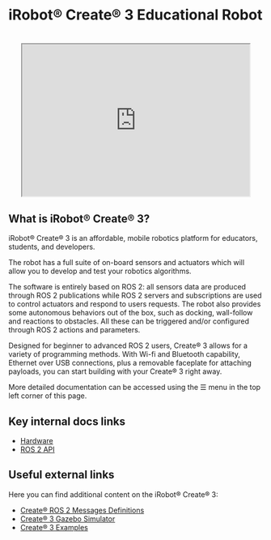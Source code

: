 # iRobot® Create® 3 Educational Robot

<h1 align="center">
    <div>
    <div style="position: relative; padding-bottom: 0%; overflow: hidden; max-width: 100%; height: auto;">
        <iframe width="450" height="300" src="https://bcove.video/3B1Aj7z" frameborder="1" allowfullscreen></iframe>
    </div>
    </div>
</h1>

## What is iRobot® Create® 3?

iRobot® Create® 3 is an affordable, mobile robotics platform for educators, students, and developers.

The robot has a full suite of on-board sensors and actuators which will allow you to develop and test your robotics algorithms.

The software is entirely based on ROS 2: all sensors data are produced through ROS 2 publications while ROS 2 servers and subscriptions are used to control actuators and respond to users requests.
The robot also provides some autonomous behaviors out of the box, such as docking, wall-follow and reactions to obstacles.
All these can be triggered and/or configured through ROS 2 actions and parameters.

Designed for beginner to advanced ROS 2 users, Create® 3 allows for a variety of programming methods.
With Wi-fi and Bluetooth capability, Ethernet over USB connections, plus a removable faceplate for attaching payloads, you can start building with your Create® 3 right away.

More detailed documentation can be accessed using the ☰ menu in the top left corner of this page.

## Key internal docs links

 - [Hardware](/hw/overview)
 - [ROS 2 API](/api/ros2/)

## Useful external links

Here you can find additional content on the iRobot® Create® 3:

 - [Create® ROS 2 Messages Definitions](https://github.com/iRobotEducation/irobot_create_msgs)
 - [Create® 3 Gazebo Simulator](https://github.com/iRobotEducation/create3_sim)
 - [Create® 3 Examples](https://github.com/iRobotEducation/create3_examples)
